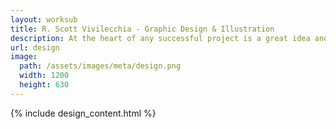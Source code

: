 ```yaml
---
layout: worksub
title: R. Scott Vivilecchia - Graphic Design & Illustration
description: At the heart of any successful project is a great idea and a deliberate strategy.
url: design
image:
  path: /assets/images/meta/design.png
  width: 1200
  height: 630
---
```


<div class="container">
	<div class="row">
		<div class="dark-content-box col-10 offset-1 col-md-8 offset-md-2">
			{% include design_content.html %}
		</div>
	</div>
</div>

